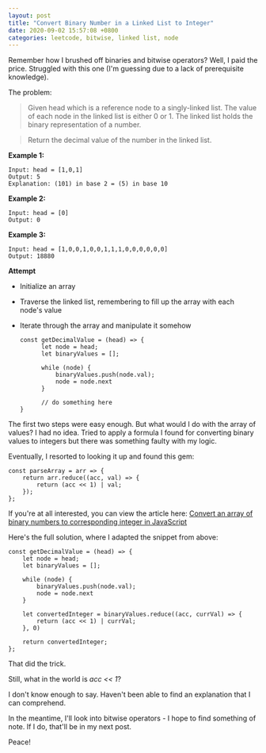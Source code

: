 ```yaml
---
layout: post
title: "Convert Binary Number in a Linked List to Integer"
date: 2020-09-02 15:57:08 +0800
categories: leetcode, bitwise, linked list, node
---
```


Remember how I brushed off binaries and bitwise operators? Well, I paid the price. Struggled with this one (I'm guessing due to a lack of prerequisite knowledge).

The problem:

> Given head which is a reference node to a singly-linked list. The value of each node in the linked list is either 0 or 1. The linked list holds the binary representation of a number.

> Return the decimal value of the number in the linked list.

**Example 1:**

    Input: head = [1,0,1]
    Output: 5
    Explanation: (101) in base 2 = (5) in base 10

**Example 2:**

    Input: head = [0]
    Output: 0

**Example 3:**

    Input: head = [1,0,0,1,0,0,1,1,1,0,0,0,0,0,0]
    Output: 18880

**Attempt**

-   Initialize an array
-   Traverse the linked list, remembering to fill up the array with each node's value
-   Iterate through the array and manipulate it somehow

        const getDecimalValue = (head) => {
              let node = head;
              let binaryValues = [];

              while (node) {
                  binaryValues.push(node.val);
                  node = node.next
              }

              // do something here
        }

The first two steps were easy enough. But what would I do with the array of values? I had no idea. Tried to apply a formula I found for converting binary values to integers but there was something faulty with my logic.

Eventually, I resorted to looking it up and found this gem:

    const parseArray = arr => {
        return arr.reduce((acc, val) => {
            return (acc << 1) | val;
        });
    };

If you're at all interested, you can view the article here: [Convert an array of binary numbers to corresponding integer in JavaScript](https://www.tutorialspoint.com/convert-an-array-of-binary-numbers-to-corresponding-integer-in-javascript)

Here's the full solution, where I adapted the snippet from above:

    const getDecimalValue = (head) => {
        let node = head;
        let binaryValues = [];

        while (node) {
            binaryValues.push(node.val);
            node = node.next
        }

        let convertedInteger = binaryValues.reduce((acc, currVal) => {
            return (acc << 1) | currVal;
        }, 0)

        return convertedInteger;
    };

That did the trick.

Still, what in the world is _acc << 1_?

I don't know enough to say. Haven't been able to find an explanation that I can comprehend.

In the meantime, I'll look into bitwise operators - I hope to find something of note. If I do, that'll be in my next post.

Peace!
